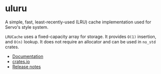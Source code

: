 # uluru

A simple, fast, least-recently-used (LRU) cache implementation used for
Servo's style system.

`LRUCache` uses a fixed-capacity array for storage. It provides `O(1)`
insertion, and `O(n)` lookup.  It does not require an allocator and can be
used in `no_std` crates.

* [Documentation](https://docs.rs/uluru)
* [crates.io](https://crates.io/crates/uluru)
* [Release notes](https://github.com/servo/uluru/releases)
